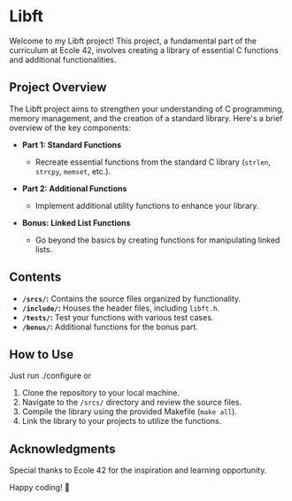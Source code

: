 # Libft

Welcome to my Libft project! This project, a fundamental part of the curriculum at Ecole 42, involves creating a library of essential C functions and additional functionalities.

## Project Overview

The Libft project aims to strengthen your understanding of C programming, memory management, and the creation of a standard library. Here's a brief overview of the key components:

- **Part 1: Standard Functions**
  - Recreate essential functions from the standard C library (`strlen`, `strcpy`, `memset`, etc.).

- **Part 2: Additional Functions**
  - Implement additional utility functions to enhance your library.

- **Bonus: Linked List Functions**
  - Go beyond the basics by creating functions for manipulating linked lists.

## Contents

- **`/srcs/`:** Contains the source files organized by functionality.
- **`/include/`:** Houses the header files, including `libft.h`.
- **`/tests/`:** Test your functions with various test cases.
- **`/bonus/`:** Additional functions for the bonus part.

## How to Use

Just run ./configure or 
1. Clone the repository to your local machine.
2. Navigate to the `/srcs/` directory and review the source files.
3. Compile the library using the provided Makefile (`make all`).
4. Link the library to your projects to utilize the functions.

## Acknowledgments

Special thanks to Ecole 42 for the inspiration and learning opportunity.

Happy coding! 🚀
